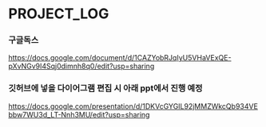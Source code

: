 # PROJECT_LOG

### 구글독스
https://docs.google.com/document/d/1CAZYobRJqIyU5VHaVExQE-pXvNGv9I4Sqj0dimnh8q0/edit?usp=sharing

### 깃허브에 넣을 다이어그램 편집 시 아래 ppt에서 진행 예정
https://docs.google.com/presentation/d/1DKVcGYGIL92jMMZWkcQb934VEbbw7WU3d_LT-Nnh3MU/edit?usp=sharing